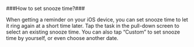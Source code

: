###How to set snooze time?###

When getting a reminder on your iOS device, you can set snooze time to let it ring again at a short time later. Tap the task in the pull-down screen to select an existing snooze time. You can also tap “Custom” to set snooze time by yourself, or even choose another date. 